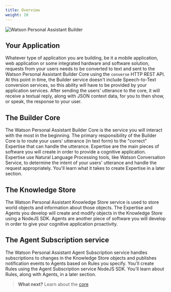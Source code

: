```yaml
---
title: Overview
weight: 10
---
```

![Watson Personal Assistant Builder ]({{site.baseurl}}/images/wpa_overview.png)

## Your Application

Whatever type of application you are building, be it a mobile application, web application or some integrated hardware and software solution, requests from your users needs to be converted to text and sent to the Watson Personal Assistant Builder Core using the `converse` HTTP REST API.  At this point in time, the Builder service doesn't include Speech-to-Text conversion services, so this ability will have to be provided by your application services.  After sending the users' utterance to the core, it will receive a textual reply, along with JSON context data, for you to then show, or speak, the response to your user.

## The Builder Core

The Watson Personal Assistant Builder Core is the service you will interact with the most in the beginning.  The primary responsibility of the Builder Core is to route your users' utterance (in text form) to the "correct" Expertise that can handle the utterance.  Expertise are the main pieces of software you will create in order to provide a cognitive application.  Expertise use Natural Language Processing tools, like Watson Conversation Service, to determine the intent of your users' utterance and handle the request appropriately.  You'll learn what it takes to create Expertise in a later section.

## The Knowledge Store

The Watson Personal Assistant Knowledge Store service is used to store world objects and information about those objects.  The Expertise and Agents you develop will create and modify objects in the Knowledge Store using a NodeJS SDK.  Agents are another piece of software you will develop in order to give your cognitive application proactivity.

## The Agent Subscription service

The Watson Personal Assistant Agent Subscription service handles subscriptions to changes in the Knowledge Store objects and publishes notification events to Agents based on Rules you specify.  You'll create Rules using the Agent Subscription service NodeJS SDK.  You'll learn about Rules, along with Agents, in a later section.

>**What next?**  Learn about the [core]({{site.baseurl}}/understand-service/core)
